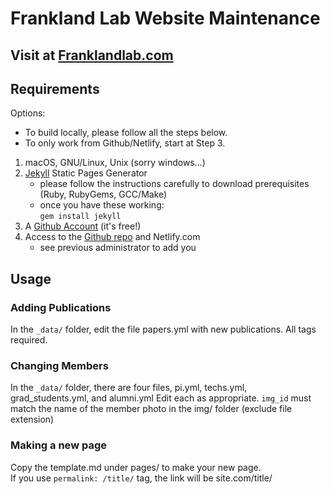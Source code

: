 # Frankland Lab Website Maintenance

## Visit at [Franklandlab.com](https://www.franklandlab.com)

## Requirements
Options:

- To build locally, please follow all the steps below.
- To only work from Github/Netlify, start at Step 3.

1. macOS, GNU/Linux, Unix (sorry windows...)
2. [Jekyll](https://jekyllrb.com/docs/installation/) Static Pages Generator
    - please follow the instructions carefully to download prerequisites (Ruby, RubyGems, GCC/Make)
    - once you have these working:  
    `gem install jekyll`
3. A [Github Account](https://github.com) (it's free!)
4. Access to the [Github repo](https://github.com/linamnt/franklandlab) and Netlify.com
    - see previous administrator to add you

## Usage

### Adding Publications
In the `_data/` folder, edit the file papers.yml with new publications. All tags required.

### Changing Members
In the `_data/` folder, there are four files, pi.yml, techs.yml, grad_students.yml, and alumni.yml
Edit each as appropriate.
`img_id` must match the name of the member photo in the img/ folder (exclude file extension)

### Making a new page

Copy the template.md under pages/ to make your new page.  
If you use `permalink: /title/` tag, the link will be site.com/title/

